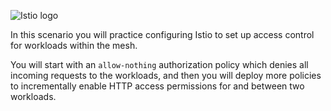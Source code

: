 
![Istio logo](https://raw.githubusercontent.com/lorenzo85/scenarios-ica/master/istio-logo.svg)


In this scenario you will practice configuring Istio to set up access control for workloads within the mesh.

You will start with an `allow-nothing` authorization policy which denies all incoming requests to the workloads,
and then you will deploy more policies to incrementally enable HTTP access permissions for and between two workloads.